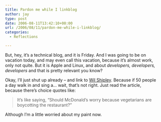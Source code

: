 ```yaml
---
title: Pardon me while I linkblog
author: jay
type: post
date: 2006-08-11T13:42:10+00:00
url: /2006/08/11/pardon-me-while-i-linkblog/
categories:
  - Reflections

---
```

But, hey, it’s a technical blog, and it is Friday. And I was going to be on vacation today, and may even call this vacation, because it’s almost work, only not quite. But it is Apple and Linux, and about _developers, developers, developers_ and that is pretty relevant you know?

Okay, I’ll just shut up already &#8211; and link to [Wil Shipley][1]. Because if 50 people a day walk in and sing a… wait, that’s not right. Just read the article, because there’s choice quotes like:

> It’s like saying, “Should McDonald’s worry because vegetarians are boycotting the restaurant?”

Although I’m a little worried about my paint now.

 [1]: http://wilshipley.com/blog/2006/08/memes-that-need-to-die.html
